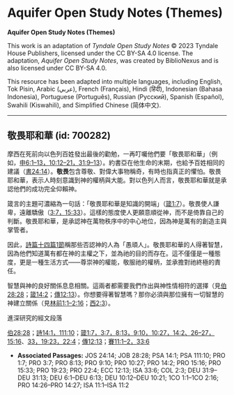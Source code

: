 # Aquifer Open Study Notes (Themes)

**Aquifer Open Study Notes (Themes)**

This work is an adaptation of *Tyndale Open Study Notes* © 2023 Tyndale House Publishers, licensed under the CC BY\-SA 4\.0 license. The adaptation, *Aquifer Open Study Notes*, was created by BiblioNexus and is also licensed under CC BY\-SA 4\.0\.

This resource has been adapted into multiple languages, including English, Tok Pisin, Arabic (عربي), French (Français), Hindi (हिंदी), Indonesian (Bahasa Indonesia), Portuguese (Português), Russian (Русский), Spanish (Español), Swahili (Kiswahili), and Simplified Chinese (简体中文).



--------------------------------

## 敬畏耶和華 (id: 700282)

摩西在死前向以色列百姓發出最後的勸勉，一再叮囑他們要「敬畏耶和華」（例如，[申6:1–13，](https://ref.ly/Deut6:1-Deut6:13)[10:12–21，](https://ref.ly/Deut10:12-Deut10:21)[31:9–13](https://ref.ly/Deut31:9-Deut31:13)）。約書亞在他生命的末期，也給予百姓相同的建議（[書24:14](https://ref.ly/Josh24:14)）。**敬畏**包含尊敬、對偉大事物稱奇，有時也指真正的懼怕。敬畏耶和華，表示人時刻意識到神的權柄與大能。對以色列人而言，敬畏耶和華就是承認他們的成功完全仰賴神。

箴言的主題可濃縮為一句話：「敬畏耶和華是知識的開端」（[箴1:7](https://ref.ly/Prov1:7)）。敬畏使人謙卑，遠離驕傲（[3:7，](https://ref.ly/Prov3:7)[15:33](https://ref.ly/Prov15:33)）。這樣的態度使人更願意順從神，而不是倚靠自己的判斷。敬畏耶和華，是承認神在萬物秩序中的中心地位，因為神是萬有的創造主與掌管者。

因此，[詩篇十四篇1節](https://ref.ly/Ps14:1)稱那些否認神的人為「愚頑人」。敬畏耶和華的人得著智慧，因為他們知道萬有都在神的主權之下，並為祂的目的而存在。這不僅僅是一種態度，更是一種生活方式——尊崇神的權能，敬服祂的權柄，並承擔對祂終極的責任。

智慧與神的良好關係息息相關。這兩者都需要我們作出與神性情相符的選擇（見[伯28:28](https://ref.ly/Job28:28)；[箴14:2](https://ref.ly/Prov14:2)；[傳12:13](https://ref.ly/Eccl12:13)）。你想要得著智慧嗎？那你必須與那位擁有一切智慧的神建立關係（見[林前1:1–2:16](https://ref.ly/1Cor1:1-1Cor2:16)；[西2:3](https://ref.ly/Col2:3)）。

進深研究的經文段落

[伯28:28](https://ref.ly/Job28:28)；[詩14:1，](https://ref.ly/Ps14:1)[111:10](https://ref.ly/Ps111:10)；[箴1:7，](https://ref.ly/Prov1:7)[3:7，](https://ref.ly/Prov3:7)[8:13，](https://ref.ly/Prov8:13)[9:10，](https://ref.ly/Prov9:10)[10:27，](https://ref.ly/Prov10:27)[14:2、](https://ref.ly/Prov14:2)[26–27，](https://ref.ly/Prov14:26-Prov14:27)[15:16](https://ref.ly/Prov15:16)、[33，](https://ref.ly/Prov15:33)[19:23，](https://ref.ly/Prov19:23)[22:4](https://ref.ly/Prov22:4)；[傳12:13](https://ref.ly/Eccl12:13)；[賽11:1–2，](https://ref.ly/Isa11:1-Isa11:2)[33:6](https://ref.ly/Isa33:6)

* **Associated Passages:** JOS 24:14; JOB 28:28; PSA 14:1; PSA 111:10; PRO 1:7; PRO 3:7; PRO 8:13; PRO 9:10; PRO 10:27; PRO 14:2; PRO 15:16; PRO 15:33; PRO 19:23; PRO 22:4; ECC 12:13; ISA 33:6; COL 2:3; DEU 31:9–DEU 31:13; DEU 6:1–DEU 6:13; DEU 10:12–DEU 10:21; 1CO 1:1–1CO 2:16; PRO 14:26–PRO 14:27; ISA 11:1–ISA 11:2


